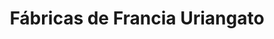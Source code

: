 ---
title: "Fábricas de Francia Uriangato"
url: /uriangato/fabricas-de-francia-uriangato/
shop: grandes almacenes
---
